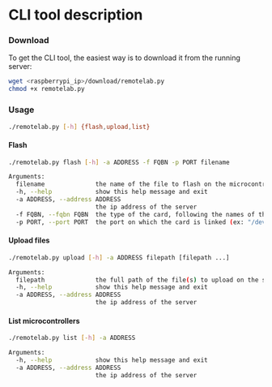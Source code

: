 # CLI tool description

### Download
To get the CLI tool, the easiest way is to download it from the running server:
```sh
wget <raspberrypi_ip>/download/remotelab.py
chmod +x remotelab.py
```

### Usage
```sh
./remotelab.py [-h] {flash,upload,list}
```

#### Flash
```sh
./remotelab.py flash [-h] -a ADDRESS -f FQBN -p PORT filename

Arguments:
  filename              the name of the file to flash on the microcontroller
  -h, --help            show this help message and exit
  -a ADDRESS, --address ADDRESS
                        the ip address of the server
  -f FQBN, --fqbn FQBN  the type of the card, following the names of the `arduino-cli` (ex: "arduino:avr:uno")
  -p PORT, --port PORT  the port on which the card is linked (ex: "/dev/ttyUSB0")
```

#### Upload files
```sh
./remotelab.py upload [-h] -a ADDRESS filepath [filepath ...]

Arguments:
  filepath              the full path of the file(s) to upload on the server
  -h, --help            show this help message and exit
  -a ADDRESS, --address ADDRESS
                        the ip address of the server
```

#### List microcontrollers
```sh
./remotelab.py list [-h] -a ADDRESS

Arguments:
  -h, --help            show this help message and exit
  -a ADDRESS, --address ADDRESS
                        the ip address of the server
```